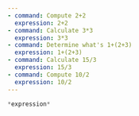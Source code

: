 ```yaml
---
- command: Compute 2+2
  expression: 2+2
- command: Calculate 3*3
  expression: 3*3
- command: Determine what's 1+(2+3)
  expression: 1+(2+3)
- command: Calculate 15/3
  expression: 15/3
- command: Compute 10/2
  expression: 10/2
---
```


```js
*expression*
```